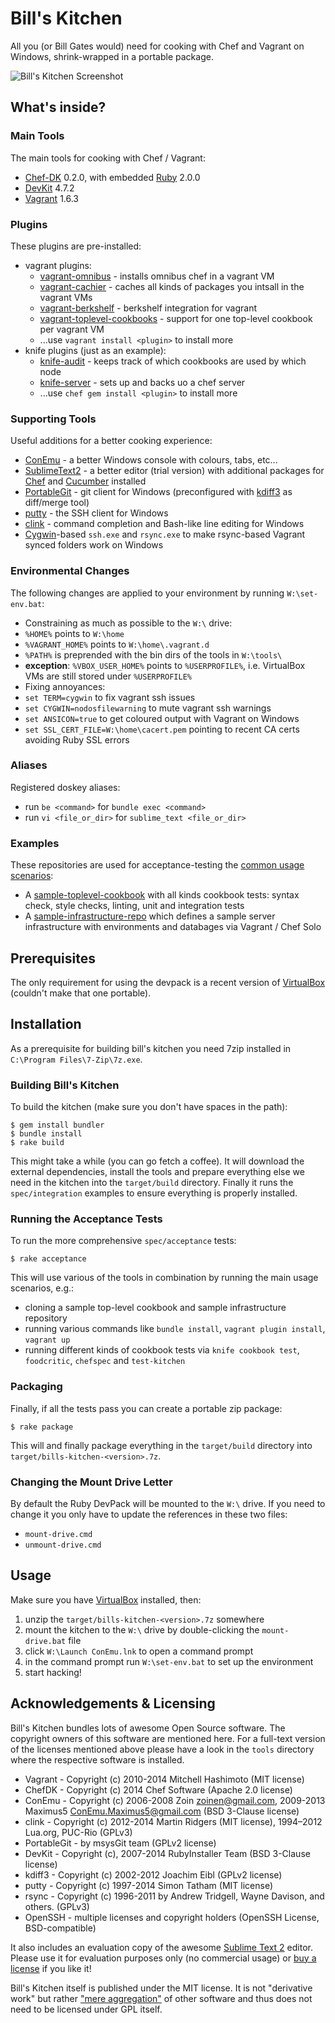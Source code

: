 
# Bill's Kitchen

All you (or Bill Gates would) need for cooking with Chef and Vagrant on Windows, shrink-wrapped in a portable package.

![Bill's Kitchen Screenshot](https://raw.github.com/tknerr/bills-kitchen/master/doc/bills_kitchen_screenshot.png) 

## What's inside?

### Main Tools

The main tools for cooking with Chef / Vagrant:

* [Chef-DK](http://www.getchef.com/downloads/chef-dk/windows/) 0.2.0, with embedded [Ruby](http://rubyinstaller.org/downloads/) 2.0.0
* [DevKit](http://rubyinstaller.org/add-ons/devkit/) 4.7.2
* [Vagrant](http://vagrantup.com/) 1.6.3

### Plugins

These plugins are pre-installed:

 * vagrant plugins:
   * [vagrant-omnibus](https://github.com/schisamo/vagrant-omnibus) - installs omnibus chef in a vagrant VM
   * [vagrant-cachier](https://github.com/fgrehm/vagrant-cachier) - caches all kinds of packages you intsall in the vagrant VMs
   * [vagrant-berkshelf](https://github.com/berkshelf/vagrant-berkshelf) - berkshelf integration for vagrant
   * [vagrant-toplevel-cookbooks](https://github.com/tknerr/vagrant-toplevel-cookbooks) - support for one top-level cookbook per vagrant VM
   * ...use `vagrant install <plugin>` to install more
 * knife plugins (just as an example):
   * [knife-audit](https://github.com/jbz/knife-audit) - keeps track of which cookbooks are used by which node
   * [knife-server](https://github.com/fnichol/knife-server) - sets up and backs uo a chef server
   * ...use `chef gem install <plugin>` to install more

### Supporting Tools

Useful additions for a better cooking experience:

* [ConEmu](https://code.google.com/p/conemu-maximus5/) - a better Windows console with colours, tabs, etc...
* [SublimeText2](http://www.sublimetext.com/) - a better editor (trial version) with additional packages for [Chef](https://github.com/cabeca/SublimeChef) and [Cucumber](https://github.com/npverni/cucumber-sublime2-bundle) installed
* [PortableGit](https://code.google.com/p/msysgit/) - git client for Windows (preconfigured with [kdiff3](http://kdiff3.sourceforge.net/) as diff/merge tool)
* [putty](http://www.chiark.greenend.org.uk/~sgtatham/putty/download.html) - the SSH client for Windows
* [clink](http://mridgers.github.io/clink/) - command completion and Bash-like line editing for Windows
* [Cygwin](http://www.cygwin.com/)-based `ssh.exe` and `rsync.exe` to make rsync-based Vagrant synced folders work on Windows

### Environmental Changes

The following changes are applied to your environment by running `W:\set-env.bat`:

* Constraining as much as possible to the `W:\` drive:
 * `%HOME%` points to `W:\home`
 * `%VAGRANT_HOME%` points to `W:\home\.vagrant.d`
 * `%PATH%` is preprended with the bin dirs of the tools in `W:\tools\`
 * **exception**: `%VBOX_USER_HOME%` points to `%USERPROFILE%`, i.e. VirtualBox VMs are still stored under `%USERPROFILE%`
* Fixing annoyances:
 * `set TERM=cygwin` to fix vagrant ssh issues
 * `set CYGWIN=nodosfilewarning` to mute vagrant ssh warnings
 * `set ANSICON=true` to get coloured output with Vagrant on Windows
 * `set SSL_CERT_FILE=W:\home\cacert.pem` pointing to recent CA certs avoiding Ruby SSL errors

### Aliases

Registered doskey aliases:

* run `be <command>` for `bundle exec <command>`
* run `vi <file_or_dir>` for `sublime_text <file_or_dir>` 

### Examples

These repositories are used for acceptance-testing the [common usage scenarios](https://github.com/tknerr/vagrant-workflow-tests/blob/master/spec/acceptance/usage_scenarios_spec.rb):

* A [sample-toplevel-cookbook](https://github.com/tknerr/sample-toplevel-cookbook) with all kinds cookbook tests: syntax check, style checks, linting, unit and integration tests
* A [sample-infrastructure-repo](https://github.com/tknerr/sample-infrastructure-repo) which defines a sample server infrastructure with environments and databages via Vagrant / Chef Solo

## Prerequisites

The only requirement for using the devpack is a recent version of [VirtualBox](https://www.virtualbox.org/wiki/Downloads) (couldn't make that one portable).


## Installation

As a prerequisite for building bill's kitchen you need 7zip installed in `C:\Program Files\7-Zip\7z.exe`.

### Building Bill's Kitchen

To build the kitchen (make sure you don't have spaces in the path):
```
$ gem install bundler
$ bundle install
$ rake build
```

This might take a while (you can go fetch a coffee). It will download the external dependencies, install the tools and prepare everything else we need in the kitchen into the `target/build` directory. Finally it runs the `spec/integration` examples to ensure everything is properly installed.

### Running the Acceptance Tests

To run the more comprehensive `spec/acceptance` tests:
```
$ rake acceptance
```

This will use various of the tools in combination by running the main usage scenarios, e.g.:

* cloning a sample top-level cookbook and sample infrastructure repository
* running various commands like `bundle install`, `vagrant plugin install`, `vagrant up`
* running different kinds of cookbook tests via `knife cookbook test`, `foodcritic`, `chefspec` and `test-kitchen`

### Packaging

Finally, if all the tests pass you can create a portable zip package:
```
$ rake package
```

This will and finally package everything in the `target/build` directory into `target/bills-kitchen-<version>.7z`.

### Changing the Mount Drive Letter

By default the Ruby DevPack will be mounted to the `W:\` drive. If you need to change it you only have to update the references in these two files:

* `mount-drive.cmd`
* `unmount-drive.cmd`

## Usage

Make sure you have [VirtualBox](https://www.virtualbox.org/wiki/Downloads) installed, then:

1. unzip the `target/bills-kitchen-<version>.7z` somewhere
2. mount the kitchen to the `W:\` drive by double-clicking the `mount-drive.bat` file
3. click `W:\Launch ConEmu.lnk` to open a command prompt
4. in the command prompt run `W:\set-env.bat` to set up the environment
5. start hacking!

## Acknowledgements & Licensing

Bill's Kitchen bundles lots of awesome Open Source software. The copyright owners of this software are mentioned here. For a full-text version of the licenses mentioned above please have a look in the `tools` directory where the respective software is installed.

* Vagrant - Copyright (c) 2010-2014 Mitchell Hashimoto (MIT license)
* ChefDK - Copyright (c) 2014 Chef Software (Apache 2.0 license)
* ConEmu - Copyright (c) 2006-2008 Zoin <zoinen@gmail.com>, 2009-2013 Maximus5 <ConEmu.Maximus5@gmail.com> (BSD 3-Clause license)
* clink - Copyright (c) 2012-2014 Martin Ridgers (MIT license), 1994–2012 Lua.org, PUC-Rio (GPLv3)
* PortableGit - by msysGit team (GPLv2 license)
* DevKit - Copyright (c), 2007-2014 RubyInstaller Team (BSD 3-Clause license)
* kdiff3 - Copyright (c) 2002-2012 Joachim Eibl (GPLv2 license)
* putty - Copyright (c) 1997-2014 Simon Tatham (MIT license)
* rsync - Copyright (c) 1996-2011 by Andrew Tridgell, Wayne Davison, and others. (GPLv3)
* OpenSSH - multiple licenses and copyright holders (OpenSSH License, BSD-compatible)

It also includes an evaluation copy of the awesome [Sublime Text 2](http://www.sublimetext.com/) editor. Please use it for evaluation purposes only (no commercial usage) or [buy a license](http://www.sublimetext.com/buy) if you like it! 

Bill's Kitchen itself is published under the MIT license. It is not "derivative work" but rather ["mere aggregation"](https://www.gnu.org/licenses/gpl-faq.html#MereAggregation) of other software and thus does not need to be licensed under GPL itself.

